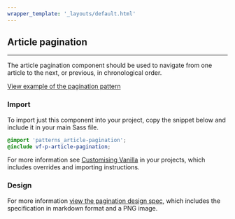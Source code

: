 ```yaml
---
wrapper_template: '_layouts/default.html'
---
```


## Article pagination

<hr>

The article pagination component should be used to navigate from one article to the next, or previous, in chronological order.

<a href="/examples/patterns/article-pagination" class="js-example">
View example of the pagination pattern
</a>

### Import

To import just this component into your project, copy the snippet below and include it in your main Sass file.

```scss
@import 'patterns_article-pagination';
@include vf-p-article-pagination;
```

For more information see [Customising Vanilla](/customising-vanilla/) in your projects, which includes overrides and importing instructions.

### Design

For more information [view the pagination design spec](https://github.com/ubuntudesign/vanilla-design/tree/master/Pagination), which includes the specification in markdown format and a PNG image.
